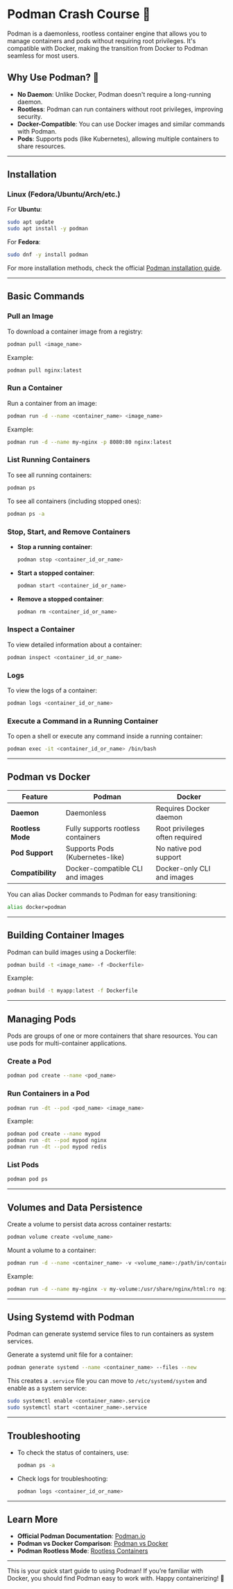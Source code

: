 # Podman Crash Course 🚀

Podman is a daemonless, rootless container engine that allows you to manage containers and pods without requiring root privileges. It's compatible with Docker, making the transition from Docker to Podman seamless for most users.

## Why Use Podman? 🤔
- **No Daemon**: Unlike Docker, Podman doesn't require a long-running daemon.
- **Rootless**: Podman can run containers without root privileges, improving security.
- **Docker-Compatible**: You can use Docker images and similar commands with Podman.
- **Pods**: Supports pods (like Kubernetes), allowing multiple containers to share resources.

---

## Installation

### Linux (Fedora/Ubuntu/Arch/etc.)
For **Ubuntu**:
```bash
sudo apt update
sudo apt install -y podman
```

For **Fedora**:
```bash
sudo dnf -y install podman
```

For more installation methods, check the official [Podman installation guide](https://podman.io/getting-started/installation).

---

## Basic Commands

### Pull an Image
To download a container image from a registry:
```bash
podman pull <image_name>
```
Example:
```bash
podman pull nginx:latest
```

### Run a Container
Run a container from an image:
```bash
podman run -d --name <container_name> <image_name>
```
Example:
```bash
podman run -d --name my-nginx -p 8080:80 nginx:latest
```

### List Running Containers
To see all running containers:
```bash
podman ps
```

To see all containers (including stopped ones):
```bash
podman ps -a
```

### Stop, Start, and Remove Containers
- **Stop a running container**:
  ```bash
  podman stop <container_id_or_name>
  ```

- **Start a stopped container**:
  ```bash
  podman start <container_id_or_name>
  ```

- **Remove a stopped container**:
  ```bash
  podman rm <container_id_or_name>
  ```

### Inspect a Container
To view detailed information about a container:
```bash
podman inspect <container_id_or_name>
```

### Logs
To view the logs of a container:
```bash
podman logs <container_id_or_name>
```

### Execute a Command in a Running Container
To open a shell or execute any command inside a running container:
```bash
podman exec -it <container_id_or_name> /bin/bash
```

---

## Podman vs Docker

| Feature             | Podman                                | Docker                          |
|---------------------|---------------------------------------|---------------------------------|
| **Daemon**          | Daemonless                            | Requires Docker daemon          |
| **Rootless Mode**   | Fully supports rootless containers     | Root privileges often required  |
| **Pod Support**     | Supports Pods (Kubernetes-like)        | No native pod support           |
| **Compatibility**   | Docker-compatible CLI and images      | Docker-only CLI and images      |

You can alias Docker commands to Podman for easy transitioning:
```bash
alias docker=podman
```

---

## Building Container Images

Podman can build images using a Dockerfile:

```bash
podman build -t <image_name> -f <Dockerfile>
```

Example:
```bash
podman build -t myapp:latest -f Dockerfile
```

---

## Managing Pods

Pods are groups of one or more containers that share resources. You can use pods for multi-container applications.

### Create a Pod
```bash
podman pod create --name <pod_name>
```

### Run Containers in a Pod
```bash
podman run -dt --pod <pod_name> <image_name>
```

Example:
```bash
podman pod create --name mypod
podman run -dt --pod mypod nginx
podman run -dt --pod mypod redis
```

### List Pods
```bash
podman pod ps
```

---

## Volumes and Data Persistence

Create a volume to persist data across container restarts:
```bash
podman volume create <volume_name>
```

Mount a volume to a container:
```bash
podman run -d --name <container_name> -v <volume_name>:/path/in/container <image_name>
```

Example:
```bash
podman run -d --name my-nginx -v my-volume:/usr/share/nginx/html:ro nginx
```

---

## Using Systemd with Podman

Podman can generate systemd service files to run containers as system services.

Generate a systemd unit file for a container:
```bash
podman generate systemd --name <container_name> --files --new
```

This creates a `.service` file you can move to `/etc/systemd/system` and enable as a system service:
```bash
sudo systemctl enable <container_name>.service
sudo systemctl start <container_name>.service
```

---

## Troubleshooting

- To check the status of containers, use:
  ```bash
  podman ps -a
  ```

- Check logs for troubleshooting:
  ```bash
  podman logs <container_id_or_name>
  ```

---

## Learn More

- **Official Podman Documentation**: [Podman.io](https://podman.io/)
- **Podman vs Docker Comparison**: [Podman vs Docker](https://podman.io/whatis.html)
- **Podman Rootless Mode**: [Rootless Containers](https://podman.io/rootless/)

---

This is your quick start guide to using Podman! If you’re familiar with Docker, you should find Podman easy to work with. Happy containerizing! 🎉
